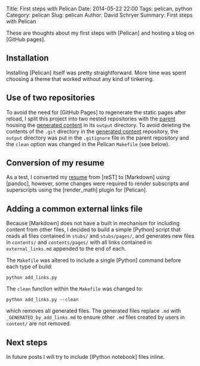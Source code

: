 Title: First steps with Pelican
Date: 2014-05-22 22:00
Tags: pelican, python
Category: pelican
Slug: pelican
Author: David Schryer
Summary: First steps with Pelican

These are thoughts about my first steps with [Pelican] and hosting a
blog on [GitHub pages].

## Installation

Installing [Pelican] itself was pretty straightforward. More time was
spent choosing a theme that worked without any kind of tinkering.

## Use of two repositories 

To avoid the need for [GitHub Pages] to regenerate the static pages
after reload, I split this project into two nested repositories with
the [parent] housing the [generated content] in its `output`
directory. To avoid deleting the contents of the `.git` directory in
the [generated content] repository, the `output` directory was put in
the `.gitignore` file in the parent repository and the `clean` option
was changed in the Pelican `Makefile` (see below).

## Conversion of my resume

As a test, I converted my [resume](pages/resume) from [reST] to
[Markdown] using [pandoc], however, some changes were required to
render subscripts and superscripts using the [render_math] plugin for
[Pelican].

## Adding a common external links file

Because [Markdown] does not have a built in mechanism for including
content from other files, I decided to build a simple [Python] script
that reads all files contained in `stubs/` and `stubs/pages/`, and
generates new files in `contents/` and `contents/pages/` with all
links contained in `external_links.md` appended to the end of each.

The `Makefile` was altered to include a single [Python] command before
each type of build:

```shell
python add_links.py
```

The `clean` function within the `Makefile` was changed to:

```shell
python add_links.py --clean
```

which removes all generated files. The generated files replace `.md`
with `_GENERATED_by_add_links.md` to ensure other `.md` files created
by users in `content/` are not removed. 

## Next steps

In future posts I will try to include [IPython notebook] files inline.


[parent]: https://github.com/schryer/schryer_pelican_blog "parent"
[generated content]: http://schryer.github.io/ "generated content"
